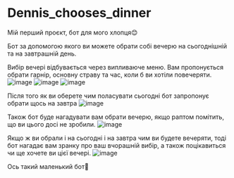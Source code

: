 # Dennis_chooses_dinner

Мій перший проєкт, бот для мого хлопця😊

Бот за допомогою якого ви можете обрати собі вечерю на сьогоднішній та на завтрашній день.

Вибір вечері відбувається через випливаюче меню. Вам пропонується обрати гарнір, основну страву та час, коли б ви хотіли повечеряти. 
![image](https://user-images.githubusercontent.com/54105755/134932174-1ae307e4-c837-4771-b153-3dbba0bdc608.png)
![image](https://user-images.githubusercontent.com/54105755/134932379-0102bda4-a140-4bd1-a2b3-c0ca31445375.png)
![image](https://user-images.githubusercontent.com/54105755/134932637-4384e4cb-8057-4f0a-adea-abd22e48a9e3.png)

Після того як ви оберете чим поласувати сьогодні бот запропонує обрати щось на завтра
![image](https://user-images.githubusercontent.com/54105755/134932901-c249790c-de12-4318-a8a8-a310ece7607d.png)

Також бот буде нагадувати вам обрати вечерю, якщо раптом помітить, що ви цього досі не зробили.
![image](https://user-images.githubusercontent.com/54105755/134936025-92a9efa6-1b13-44f9-a20c-475baf2fa98d.png)

Якщо ж ви обрали і на сьогодні і на завтра чим ви будете вечеряти, тоді бот нагадає вам зранку про ваш вчорашній вибір, а також поцікавиться чи ще хочете ви цієї вечері.
![image](https://user-images.githubusercontent.com/54105755/134934262-6e033fb8-120a-4541-b5c3-bb63ac5c066e.png)

Ось такий маленький бот🤖

